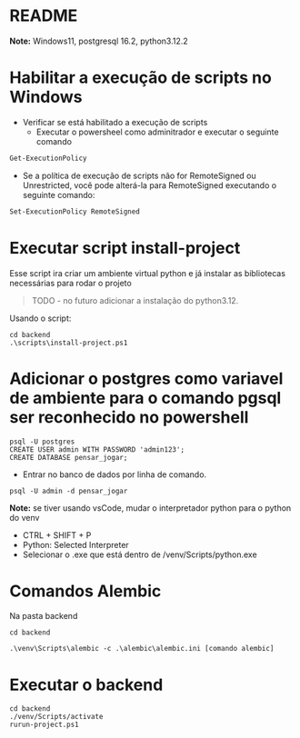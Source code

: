 # README

**Note:** Windows11, postgresql 16.2, python3.12.2

# Habilitar a execução de scripts no Windows

* Verificar se está habilitado a execução de scripts
    * Executar o powersheel como adminitrador e executar o seguinte comando

```bash
Get-ExecutionPolicy
```

* Se a política de execução de scripts não for RemoteSigned ou Unrestricted, você pode alterá-la para RemoteSigned executando o seguinte comando:

```bash
Set-ExecutionPolicy RemoteSigned
```

# Executar script install-project

Esse script ira criar um ambiente virtual python e já instalar as bibliotecas  necessárias para rodar o projeto
>TODO - no futuro adicionar a instalação do python3.12.

Usando o script:
```
cd backend
.\scripts\install-project.ps1
```



# Adicionar o postgres como variavel de ambiente para o comando pgsql ser reconhecido no powershell

```
psql -U postgres
CREATE USER admin WITH PASSWORD 'admin123';
CREATE DATABASE pensar_jogar;
```

* Entrar no banco de dados por linha de comando.

```
psql -U admin -d pensar_jogar
```

**Note:** se tiver usando vsCode, mudar o interpretador python para o python do venv

* CTRL + SHIFT + P
* Python: Selected Interpreter
* Selecionar o .exe que está dentro de /venv/Scripts/python.exe


# Comandos Alembic

Na pasta backend
```
cd backend
```

```
.\venv\Scripts\alembic -c .\alembic\alembic.ini [comando alembic]
```


# Executar o backend

```
cd backend
./venv/Scripts/activate 
rurun-project.ps1
```